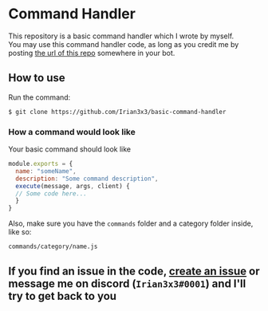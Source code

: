 # Command Handler
This repository is a basic command handler which I wrote by myself.  
You may use this command handler code, as long as you credit me by posting [the url of this repo](../../ "the url of this repo (https://github.com/Irian3x3/basic-command-handler)") somewhere in your bot.

## How to use
Run the command:
```
$ git clone https://github.com/Irian3x3/basic-command-handler
```
### How a command would look like
Your basic command should look like
```js
module.exports = {
  name: "someName",
  description: "Some command description",
  execute(message, args, client) {
  // Some code here...
  }
}
```
Also, make sure you have the `commands` folder and a category folder inside, like so:
```
commands/category/name.js
```
## If you find an issue in the code, [create an issue](../../issues/new) or message me on discord (`Irian3x3#0001`) and I'll try to get back to you
